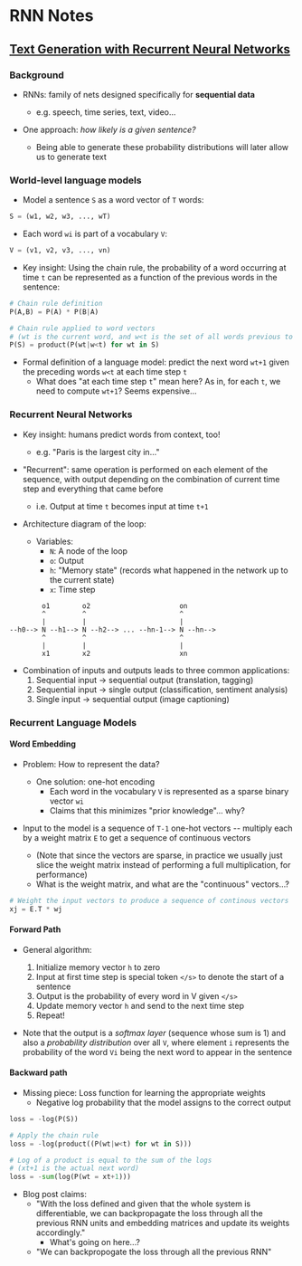 # RNN Notes

## [Text Generation with Recurrent Neural Networks](https://blog.paperspace.com/recurrent-neural-networks-part-1-2/)

### Background

- RNNs: family of nets designed specifically for **sequential data**
    - e.g. speech, time series, text, video...

- One approach: _how likely is a given sentence?_
    - Being able to generate these probability distributions will later allow us
      to generate text

### World-level language models

- Model a sentence `S` as a word vector of `T` words:

```python
S = (w1, w2, w3, ..., wT)
```

- Each word `wi` is part of a vocabulary `V`:

```python
V = (v1, v2, v3, ..., vn)
```

- Key insight: Using the chain rule, the probability of a word occurring at time
  `t` can be represented as a function of the previous words in the sentence:

```python
# Chain rule definition
P(A,B) = P(A) * P(B|A) 

# Chain rule applied to word vectors
# (wt is the current word, and w<t is the set of all words previous to time t)
P(S) = product(P(wt|w<t) for wt in S)
```

- Formal definition of  a language model: predict the next word `wt+1` given the
  preceding words `w<t` at each time step `t`
    - What does "at each time step `t`" mean here? As in, for each `t`, we need
      to compute `wt+1`? Seems expensive...


### Recurrent Neural Networks

- Key insight: humans predict words from context, too!
    - e.g. "Paris is the largest city in..."

- "Recurrent": same operation is performed on each element of the sequence, with
  output depending on the combination of current time step and everything that
  came before
    - i.e. Output at time `t` becomes input at time `t+1`

- Architecture diagram of the loop:
    - Variables:
        - `N`: A node of the loop
        - `o`: Output
        - `h`: "Memory state" (records what happened in the network up to the
          current state)
        - `x`: Time step

```
        o1        o2                      on
        ^         ^                       ^ 
        |         |                       |
--h0--> N --h1--> N --h2--> ... --hn-1--> N --hn-->
        ^         ^                       ^
        |         |                       |
        x1        x2                      xn
```

- Combination of inputs and outputs leads to three common applications:
    1. Sequential input -> sequential output (translation, tagging)
    2. Sequential input -> single output (classification, sentiment analysis)
    3. Single input -> sequential output (image captioning)

### Recurrent Language Models

#### Word Embedding

- Problem: How to represent the data?
    - One solution: one-hot encoding
        - Each word in the vocabulary `V` is represented as a sparse binary
          vector `wi`
        - Claims that this minimizes "prior knowledge"... why?

- Input to the model is a sequence of `T-1` one-hot vectors -- multiply each by
  a weight matrix `E` to get a sequence of continuous vectors
    - (Note that since the vectors are sparse, in practice we usually just slice
      the weight matrix instead of performing a full multiplication, for
      performance)
    - What is the weight matrix, and what are the "continuous" vectors...?

```python
# Weight the input vectors to produce a sequence of continous vectors
xj = E.T * wj
```

#### Forward Path

- General algorithm:
    1. Initialize memory vector `h` to zero
    2. Input at first time step is special token `</s>` to denote the start of
       a sentence
    3. Output is the probability of every word in V given `</s>`
    4. Update memory vector `h` and send to the next time step
    5. Repeat!

- Note that the output is a _softmax layer_ (sequence whose sum is 1) and also
  a _probability distribution_ over all `V`, where element `i` represents the
  probability of the word `Vi` being the next word to appear in the sentence

#### Backward path

- Missing piece: Loss function for learning the appropriate weights
    - Negative log probability that the model assigns to the correct output

```python
loss = -log(P(S))

# Apply the chain rule
loss = -log(product((P(wt|w<t) for wt in S)))

# Log of a product is equal to the sum of the logs
# (xt+1 is the actual next word)
loss = -sum(log(P(wt = xt+1)))
```

- Blog post claims:
    - "With the loss defined and given that the whole system is differentiable,
      we can backpropagate the loss through all the previous RNN units and
      embedding matrices and update its weights accordingly."
        - What's going on here...?
    - "We can backpropogate the loss through all the previous RNN"
